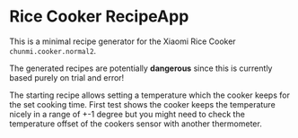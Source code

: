 # Rice Cooker RecipeApp
This is a minimal recipe generator for the Xiaomi Rice Cooker `chunmi.cooker.normal2`.

The generated recipes are potentially <b>dangerous</b> since this is currently based purely on trial and error! 

The starting recipe allows setting a temperature which the cooker keeps for the set cooking time. 
First test shows the cooker keeps the temperature nicely in a range of +-1 degree but you might need to check the temperature offset of the cookers sensor with another thermometer.

